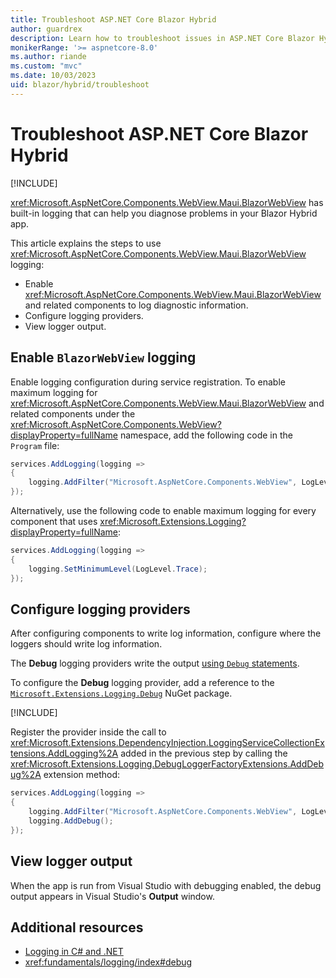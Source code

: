 ```yaml
---
title: Troubleshoot ASP.NET Core Blazor Hybrid
author: guardrex
description: Learn how to troubleshoot issues in ASP.NET Core Blazor Hybrid with BlazorWebView logging.
monikerRange: '>= aspnetcore-8.0'
ms.author: riande
ms.custom: "mvc"
ms.date: 10/03/2023
uid: blazor/hybrid/troubleshoot
---
```

# Troubleshoot ASP.NET Core Blazor Hybrid

[!INCLUDE[](~/includes/not-latest-version.md)]

<xref:Microsoft.AspNetCore.Components.WebView.Maui.BlazorWebView> has built-in logging that can help you diagnose problems in your Blazor Hybrid app.

This article explains the steps to use <xref:Microsoft.AspNetCore.Components.WebView.Maui.BlazorWebView> logging:

* Enable <xref:Microsoft.AspNetCore.Components.WebView.Maui.BlazorWebView> and related components to log diagnostic information.
* Configure logging providers.
* View logger output.

## Enable `BlazorWebView` logging

Enable logging configuration during service registration. To enable maximum logging for <xref:Microsoft.AspNetCore.Components.WebView.Maui.BlazorWebView> and related components under the <xref:Microsoft.AspNetCore.Components.WebView?displayProperty=fullName> namespace, add the following code in the `Program` file:

```csharp
services.AddLogging(logging =>
{
    logging.AddFilter("Microsoft.AspNetCore.Components.WebView", LogLevel.Trace);
});
```

Alternatively, use the following code to enable maximum logging for every component that uses <xref:Microsoft.Extensions.Logging?displayProperty=fullName>:

```csharp
services.AddLogging(logging =>
{
    logging.SetMinimumLevel(LogLevel.Trace);
});
```

## Configure logging providers

After configuring components to write log information, configure where the loggers should write log information.

The **Debug** logging providers write the output [using `Debug` statements](xref:fundamentals/logging/index#debug).

To configure the **Debug** logging provider, add a reference to the [`Microsoft.Extensions.Logging.Debug`](https://www.nuget.org/packages/Microsoft.Extensions.Logging.Debug) NuGet package.

[!INCLUDE[](~/includes/package-reference.md)]

Register the provider inside the call to <xref:Microsoft.Extensions.DependencyInjection.LoggingServiceCollectionExtensions.AddLogging%2A> added in the previous step by calling the <xref:Microsoft.Extensions.Logging.DebugLoggerFactoryExtensions.AddDebug%2A> extension method:

```csharp
services.AddLogging(logging =>
{
    logging.AddFilter("Microsoft.AspNetCore.Components.WebView", LogLevel.Trace);
    logging.AddDebug();
});
```

## View logger output

When the app is run from Visual Studio with debugging enabled, the debug output appears in Visual Studio's **Output** window.

## Additional resources

* [Logging in C# and .NET](/dotnet/core/extensions/logging)
* <xref:fundamentals/logging/index#debug>
